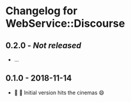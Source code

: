 # Changelog for WebService::Discourse

## 0.2.0 - *Not released*
  - ...

## 0.1.0 - 2018-11-14
  - :tada: :art: Initial version hits the cinemas :smile:
